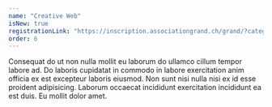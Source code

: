 ```yaml
---
name: "Creative Web"
isNew: true
registrationLink: "https://inscription.associationgrand.ch/grand/?category=CREATIVE%20WEB"
order: 6
---
```


Consequat do ut non nulla mollit eu laborum do ullamco cillum tempor labore ad. Do laboris cupidatat in commodo in labore exercitation anim officia ex est excepteur laboris eiusmod. Non sunt nisi nulla nisi ex id esse proident adipisicing. Laborum occaecat incididunt exercitation incididunt ea est duis. Eu mollit dolor amet.